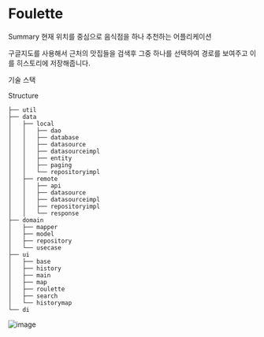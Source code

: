 # Foulette

Summary
현재 위치를 중심으로 음식점을 하나 추천하는 어플리케이션

구글지도를 사용해서 근처의 맛집들을 검색후 그중 하나를 선택하여
경로를 보여주고 이를 히스토리에 저장해줍니다.

기술 스택

Structure
```
├── util
├── data
│   ├── local
│   │   ├── dao
│   │   ├── database
│   │   ├── datasource
│   │   ├── datasourceimpl
│   │   ├── entity
│   │   ├── paging
│   │   └── repositoryimpl
│   ├── remote
│   │   ├── api
│   │   ├── datasource
│   │   ├── datasourceimpl
│   │   ├── repositoryimpl
│   │   └── response
├── domain
│   ├── mapper
│   ├── model
│   ├── repository
│   └── usecase
├── ui
│   ├── base
│   ├── history
│   ├── main
│   ├── map
│   ├── roulette
│   ├── search
│   └── historymap
└── di
```


![image](https://user-images.githubusercontent.com/55780312/211495515-205502c2-4f94-4263-80fd-228afe89666c.png)

